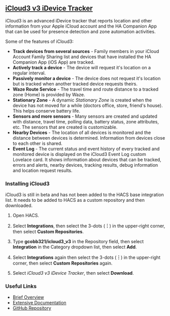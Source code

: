 ## [iCloud3 v3 iDevice Tracker](https://github.com/gcobb321/icloud3_v3)

iCloud3 is an advanced iDevice tracker that reports location and other information from your Apple iCloud account and the HA Companion App that can be used for presence detection and zone automation activities.

Some of the features of iCloud3:

- **Track devices from several sources** - Family members in your iCloud Account Family Sharing list and devices that have installed the HA Companion App (iOS App) are tracked.
- **Actively track a device** - The device will request it's location on a regular interval.
- **Passively monitor a device** - The device does not request it's location but is tracked when another tracked device requests theirs.
- **Waze Route Service** - The travel time and route distance to a tracked zone (Home) is provided by Waze.
- **Stationary Zone** - A dynamic *Stationary Zone* is created when the device has not moved for a while (doctors office, store, friend's house). This helps conserve battery life.
- **Sensors and more sensors** - Many sensors are created and updated with distance, travel time, polling data, battery status, zone attributes, etc. The sensors that are created is customizable.
- **Nearby Devices** - The location of all devices is monitored and the distance between devices is determined. Information from devices close to each other is shared.
- **Event Log** - The current status and event history of every tracked and monitored device is displayed on the iCloud3 Event Log custom Lovelace card. It shows information about devices that can be tracked, errors and alerts, nearby devices, tracking results, debug information and location request results.

### Installing iCloud3

iCloud3 is still in beta and has not been added to the HACS base integration list. It needs to be added to HACS as a custom repository and then downloaded.

1. Open HACS.

2. Select **Integrations**, then select the 3-dots (**︙**) in the upper-right corner, then select **Custom Repositories**.

3. Type **gcobb321/icloud3_v3** in the Repository field, then select **Integration** in the Category dropdown list, then select **Add**.

4. Select **Integrations** again then select the 3-dots (**︙**) in the upper-right corner, then select **Custom Repositories** again.

5. Select *iCloud3 v3 iDevice Tracker*, then select **Download**.

### Useful Links

* [Brief Overview](https://github.com/gcobb321/icloud3_v3/blob/master/README.md)
* [Extensive Documentation](https://gcobb321.github.io/icloud3_v3/#/)
* [GitHub Repository](https://github.com/gcobb321/icloud3_v3)

